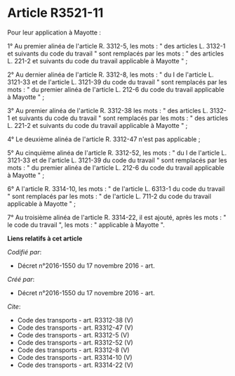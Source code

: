 # Article R3521-11

Pour leur application à Mayotte : 

1° Au premier alinéa de l'article R. 3312-5, les mots : " des articles L. 3132-1 et suivants du code du travail " sont
remplacés par les mots : " des articles L. 221-2 et suivants du code du travail applicable à Mayotte " ; 

2° Au dernier alinéa de l'article R. 3312-8, les mots : " du I de l'article L. 3121-33 et de l'article L. 3121-39 du code du
travail " sont remplacés par les mots : " du premier alinéa de l'article L. 212-6 du code du travail applicable à Mayotte
" ; 

3° Au premier alinéa de l'article R. 3312-38 les mots : " des articles L. 3132-1 et suivants du code du travail " sont
remplacés par les mots : " des articles L. 221-2 et suivants du code du travail applicable à Mayotte " ; 

4° Le deuxième alinéa de l'article R. 3312-47 n'est pas applicable ; 

5° Au cinquième alinéa de l'article R. 3312-52, les mots : " du I de l'article L. 3121-33 et de l'article L. 3121-39 du code
du travail " sont remplacés par les mots : " du premier alinéa de l'article L. 212-6 du code du travail applicable à Mayotte
" ; 

6° A l'article R. 3314-10, les mots : " de l'article L. 6313-1 du code du travail " sont remplacés par les mots : " de
l'article L. 711-2 du code du travail applicable à Mayotte " ; 

7° Au troisième alinéa de l'article R. 3314-22, il est ajouté, après les mots : " le code du travail ", les mots : "
applicable à Mayotte ".

**Liens relatifs à cet article**

_Codifié par_:

  - Décret n°2016-1550 du 17 novembre 2016 - art.

_Créé par_:

  - Décret n°2016-1550 du 17 novembre 2016 - art.

_Cite_:

  - Code des transports - art. R3312-38 (V)
  - Code des transports - art. R3312-47 (V)
  - Code des transports - art. R3312-5 (V)
  - Code des transports - art. R3312-52 (V)
  - Code des transports - art. R3312-8 (V)
  - Code des transports - art. R3314-10 (V)
  - Code des transports - art. R3314-22 (V)

